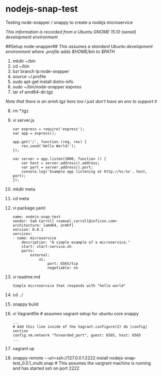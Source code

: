 # nodejs-snap-test
Testing node-snapper / snappy to create a nodejs microservice

_This information is recorded from a Ubuntu GNOME 15.10 (xenial) development environment_

##Setup node-snapper##
_This assumes a standard Ubuntu development environment where .profile adds $HOME/bin to $PATH_


 1. mkdir ~/bin
 2. cd ~/bin
 3. bzr branch lp:node-snapper
 4. source ~/.profile
 5. sudo apt-get install distro-info
 6. sudo ~/bin/node-snapper express
 7. tar xf amd64-dir.tgz
   
   _Note that there is an armh.tgz here too I just don't have an env to support it_
   
 8. rm *.tgz
 9. vi server.js

    ```
    var express = require('express');
    var app = express();

    app.get('/', function (req, res) {
        res.send('Hello World!');
    });

    var server = app.listen(3000, function () {
        var host = server.address().address;
        var port = server.address().port;
        console.log('Example app listening at http://%s:%s', host, port);
    });
    ```
    
12. mkdir meta
13. cd meta
14. vi package.yaml
    
    ```
    name: nodejs-snap-test
    vendor: Sam Carroll <samuel.carroll@inficon.com>
    architecture: [amd64, armhf]
    version: 0.0.1
    services:
    - name: microservice
        description: "A simple example of a microservice."
        start: start-service.sh
        ports:
            external:
                ui:
                    port: 6565/tcp
                    negotiable: no
    ```
    
15. vi readme.md
    
    ```
    Simple microservice that responds with "hello world"
    ```
    
16. cd ../
17. snappy build
18. vi Vagrantfile # assumes vagrant setup for ubuntu core snappy 
    
    ```
    ...
    # Add this line inside of the Vagrant.configure(2) do |config| section
    config.vm.network "forwarded_port", guest: 6565, host: 6565
    ...
    ```
    
19. vagrant up  
20. snappy-remote --url=ssh://127.0.0.1:2222 install nodejs-snap-test\_0.0.1\_multi.snap # This assumes the vargrant machine is running and has started ssh on port 2222
